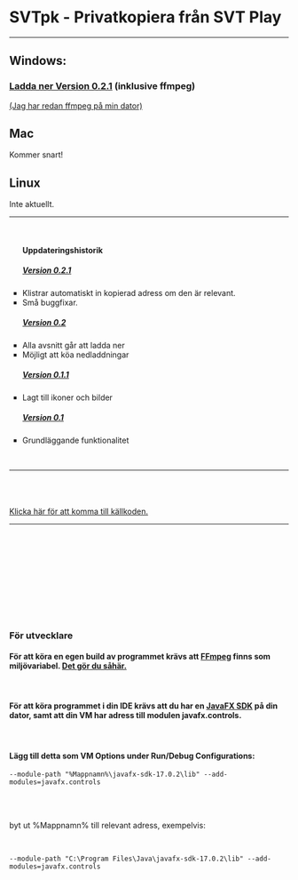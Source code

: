 <h1>SVTpk - Privatkopiera från SVT Play</h1>

<hr>
<h2>Windows:</h2>
<h3><a href="https://mega.nz/file/J7IS3DLK#gNFpIkJsAmeLYkv06PfIBBsXhpLAJBe_gtKfgWkJSKs"> Ladda ner Version 0.2.1</a> <h7 className="x-small">(inklusive ffmpeg)</h7></h3>
<p><a href="https://mega.nz/file/h25E1C5a#5FKfcsGZl5_6ODMBJ_WxSE6SeJUrpxx9pLTUpxLwzvE">(Jag har redan ffmpeg på min dator)</a></p>
<h2>Mac</h2>
<p>Kommer snart!</p>
<h2>Linux</h2>
Inte aktuellt.
<hr>
<br/>
<ul style="list-style-type:square">
    <h4>Uppdateringshistorik</h4>
    <h5><a href="https://mega.nz/file/J7IS3DLK#gNFpIkJsAmeLYkv06PfIBBsXhpLAJBe_gtKfgWkJSKs">Version 0.2.1</a></h5>
    <li>Klistrar automatiskt in kopierad adress om den är relevant.</li>
    <li>Små buggfixar.</li>
    <h5><a href="https://mega.nz/file/kiwmRCwQ#56gIx8q8gr_oTTCFX3K_me3ApseWpFhR0RdAOvhAedg">Version 0.2</a></h5>
    <li>Alla avsnitt går att ladda ner</li>
    <li>Möjligt att köa nedladdningar</li>
    <h5><a href="https://mega.nz/file/h64yFLLY#AQNMfWHo9Sp9wTMAvbUa7OqNRPdyqU-9vK3D4uDYbVU">Version 0.1.1</a></h5>
    <li>Lagt till ikoner och bilder</li>
    <h5><a href="https://mega.nz/file/U7ABTIzZ#dtHnHtryLUInrxiRqcf0nT9QndljDshkQNde0o-A7pc">Version 0.1</a></h5>
    <li>Grundläggande funktionalitet</li>
</ul>
<br/>
<hr>
<br/>
<br/>
<br/>
<a href="https://github.com/isthisthereallife/svtpk">Klicka här för att komma till källkoden.</a> 
<hr>
<br/>
<br/>
<br/>
<br/>
<br/>
<br/>
<br/>
<br/>
<br/>
<h3>För utvecklare</h3>
<h4>För att köra en egen build av programmet krävs att <a href="https://www.ffmpeg.org/download.html">FFmpeg</a> finns som miljövariabel. <a href="https://windowsloop.com/install-ffmpeg-windows-10/">Det gör du såhär.</a> </h4>
<br/>
<h4>För att köra programmet i din IDE krävs att du har en <a href="https://gluonhq.com/products/javafx/">JavaFX SDK</a> på din dator, samt att din VM har adress till modulen javafx.controls.</h4>
<br/>
<h4>Lägg till detta som VM Options under Run/Debug Configurations:</h4>

    --module-path "%Mappnamn%\javafx-sdk-17.0.2\lib" --add-modules=javafx.controls

<br/>
<br/>
<p>byt ut %Mappnamn% till relevant adress, exempelvis:</p>
<br/>

    --module-path "C:\Program Files\Java\javafx-sdk-17.0.2\lib" --add-modules=javafx.controls
